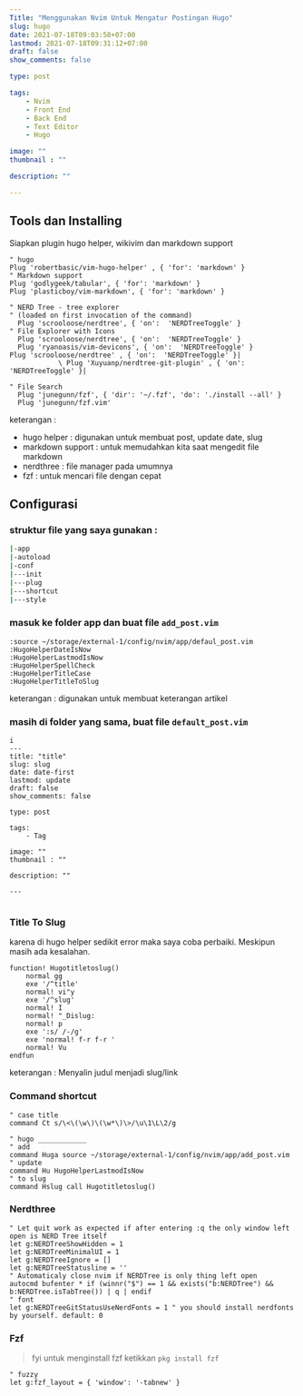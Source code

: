 ```yaml
---
Title: "Menggunakan Nvim Untuk Mengatur Postingan Hugo"
slug: hugo
date: 2021-07-18T09:03:58+07:00
lastmod: 2021-07-18T09:31:12+07:00
draft: false
show_comments: false

type: post

tags:
    - Nvim
    - Front End
    - Back End
    - Text Editor
    - Hugo

image: ""
thumbnail : ""

description: ""

---
```

## Tools dan Installing

Siapkan plugin hugo helper, wikivim dan markdown support
```vim
" hugo
Plug 'robertbasic/vim-hugo-helper' , { 'for': 'markdown' }
" Markdown support
Plug 'godlygeek/tabular', { 'for': 'markdown' }
Plug 'plasticboy/vim-markdown', { 'for': 'markdown' }

" NERD Tree - tree explorer
" (loaded on first invocation of the command)
  Plug 'scrooloose/nerdtree', { 'on':  'NERDTreeToggle' }
" File Explorer with Icons
  Plug 'scrooloose/nerdtree', { 'on':  'NERDTreeToggle' }
  Plug 'ryanoasis/vim-devicons', { 'on':  'NERDTreeToggle' }
Plug 'scrooloose/nerdtree' , { 'on':  'NERDTreeToggle' }|
            \ Plug 'Xuyuanp/nerdtree-git-plugin' , { 'on':  'NERDTreeToggle' }|

" File Search
  Plug 'junegunn/fzf', { 'dir': '~/.fzf', 'do': './install --all' }
  Plug 'junegunn/fzf.vim'
```

keterangan :
- hugo helper : digunakan untuk membuat post, update date, slug
- markdown support : untuk memudahkan kita saat mengedit file markdown
- nerdthree : file manager pada umumnya
- fzf : untuk mencari file dengan cepat

## Configurasi

### struktur file yang saya gunakan :
```sh
|-app
|-autoload
|-conf
|---init
|---plug
|---shortcut
|---style 
```

### masuk ke folder app dan buat file `add_post.vim`
```vim
:source ~/storage/external-1/config/nvim/app/defaul_post.vim
:HugoHelperDateIsNow
:HugoHelperLastmodIsNow
:HugoHelperSpellCheck
:HugoHelperTitleCase
:HugoHelperTitleToSlug
```
keterangan : digunakan untuk membuat keterangan artikel

### masih di folder yang sama, buat file `default_post.vim`
```vim
i
---
title: "title"
slug: slug
date: date-first
lastmod: update
draft: false
show_comments: false

type: post

tags:
    - Tag

image: ""
thumbnail : ""

description: ""

---
 
```

### Title To Slug
karena di hugo helper sedikit error maka saya coba perbaiki. Meskipun masih ada kesalahan.
```vim
function! Hugotitletoslug()
    normal gg
    exe '/^title'
    normal! vi"y
    exe '/^slug'
    normal! I
    normal! "_Dislug: 
    normal! p
    exe ':s/ /-/g'
    exe 'normal! f-r f-r '
    normal! Vu
endfun
```
keterangan : Menyalin judul menjadi slug/link

### Command shortcut

```vim
" case title
command Ct s/\<\(\w\)\(\w*\)\>/\u\1\L\2/g 

" hugo ____________
" add
command Huga source ~/storage/external-1/config/nvim/app/add_post.vim
" update
command Hu HugoHelperLastmodIsNow
" to slug
command Hslug call Hugotitletoslug()
```

### Nerdthree
```vim
" Let quit work as expected if after entering :q the only window left open is NERD Tree itself
let g:NERDTreeShowHidden = 1
let g:NERDTreeMinimalUI = 1
let g:NERDTreeIgnore = []
let g:NERDTreeStatusline = ''
" Automaticaly close nvim if NERDTree is only thing left open
autocmd bufenter * if (winnr("$") == 1 && exists("b:NERDTree") && b:NERDTree.isTabTree()) | q | endif
" font
let g:NERDTreeGitStatusUseNerdFonts = 1 " you should install nerdfonts by yourself. default: 0
 ```

### Fzf

> fyi untuk menginstall fzf ketikkan `pkg install fzf`

```vim
" fuzzy
let g:fzf_layout = { 'window': '-tabnew' }
```
